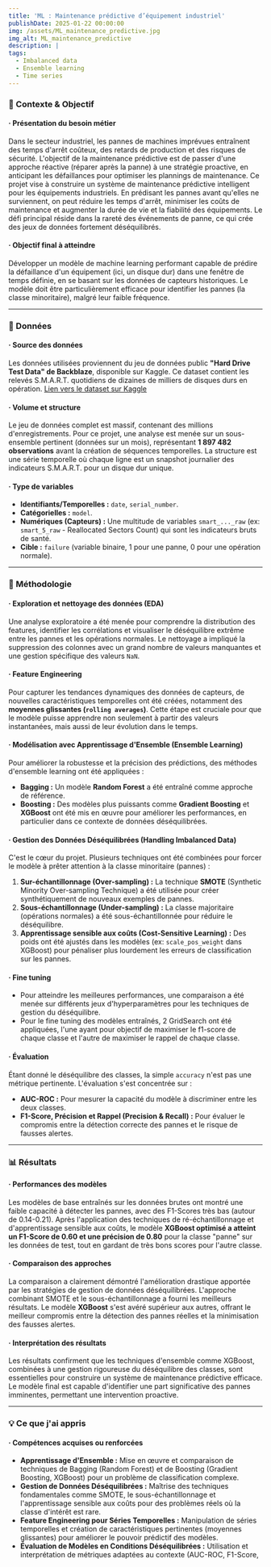 ```yaml
---
title: 'ML : Maintenance prédictive d’équipement industriel'
publishDate: 2025-01-22 00:00:00
img: /assets/ML_maintenance_predictive.jpg
img_alt: ML_maintenance_predictive
description: |
tags:
  - Imbalanced data
  - Ensemble learning
  - Time series
---
```


### 🎯 Contexte & Objectif
#### · Présentation du besoin métier
Dans le secteur industriel, les pannes de machines imprévues entraînent des temps d'arrêt coûteux, des retards de production et des risques de sécurité. L'objectif de la maintenance prédictive est de passer d'une approche réactive (réparer après la panne) à une stratégie proactive, en anticipant les défaillances pour optimiser les plannings de maintenance.
Ce projet vise à construire un système de maintenance prédictive intelligent pour les équipements industriels. En prédisant les pannes avant qu'elles ne surviennent, on peut réduire les temps d'arrêt, minimiser les coûts de maintenance et augmenter la durée de vie et la fiabilité des équipements. Le défi principal réside dans la rareté des événements de panne, ce qui crée des jeux de données fortement déséquilibrés.

#### · Objectif final à atteindre
Développer un modèle de machine learning performant capable de prédire la défaillance d'un équipement (ici, un disque dur) dans une fenêtre de temps définie, en se basant sur les données de capteurs historiques. Le modèle doit être particulièrement efficace pour identifier les pannes (la classe minoritaire), malgré leur faible fréquence.

***

### 🧰 Données
#### · Source des données
Les données utilisées proviennent du jeu de données public **"Hard Drive Test Data" de Backblaze**, disponible sur Kaggle. Ce dataset contient les relevés S.M.A.R.T. quotidiens de dizaines de milliers de disques durs en opération.
[Lien vers le dataset sur Kaggle](https://www.kaggle.com/datasets/backblaze/hard-drive-test-data)

#### · Volume et structure
Le jeu de données complet est massif, contenant des millions d'enregistrements. Pour ce projet, une analyse est menée sur un sous-ensemble pertinent (données sur un mois), représentant **1 897 482 observations** avant la création de séquences temporelles. La structure est une série temporelle où chaque ligne est un snapshot journalier des indicateurs S.M.A.R.T. pour un disque dur unique.

#### · Type de variables
- **Identifiants/Temporelles :** `date`, `serial_number`.
- **Catégorielles :** `model`.
- **Numériques (Capteurs) :** Une multitude de variables `smart_..._raw` (ex: `smart_5_raw` - Reallocated Sectors Count) qui sont les indicateurs bruts de santé.
- **Cible :** `failure` (variable binaire, 1 pour une panne, 0 pour une opération normale).

***

### 🧪 Méthodologie
#### · Exploration et nettoyage des données (EDA)
Une analyse exploratoire a été menée pour comprendre la distribution des features, identifier les corrélations et visualiser le déséquilibre extrême entre les pannes et les opérations normales. Le nettoyage a impliqué la suppression des colonnes avec un grand nombre de valeurs manquantes et une gestion spécifique des valeurs `NaN`.

#### · Feature Engineering
Pour capturer les tendances dynamiques des données de capteurs, de nouvelles caractéristiques temporelles ont été créées, notamment des **moyennes glissantes (`rolling averages`)**. Cette étape est cruciale pour que le modèle puisse apprendre non seulement à partir des valeurs instantanées, mais aussi de leur évolution dans le temps.

#### · Modélisation avec Apprentissage d'Ensemble (Ensemble Learning)
Pour améliorer la robustesse et la précision des prédictions, des méthodes d'ensemble learning ont été appliquées :
-   **Bagging :** Un modèle **Random Forest** a été entraîné comme approche de référence.
-   **Boosting :** Des modèles plus puissants comme **Gradient Boosting** et **XGBoost** ont été mis en œuvre pour améliorer les performances, en particulier dans ce contexte de données déséquilibrées.

#### · Gestion des Données Déséquilibrées (Handling Imbalanced Data)
C'est le cœur du projet. Plusieurs techniques ont été combinées pour forcer le modèle à prêter attention à la classe minoritaire (pannes) :
1.  **Sur-échantillonnage (Over-sampling) :** La technique **SMOTE** (Synthetic Minority Over-sampling Technique) a été utilisée pour créer synthétiquement de nouveaux exemples de pannes.
2.  **Sous-échantillonnage (Under-sampling) :** La classe majoritaire (opérations normales) a été sous-échantillonnée pour réduire le déséquilibre.
3.  **Apprentissage sensible aux coûts (Cost-Sensitive Learning) :** Des poids ont été ajustés dans les modèles (ex: `scale_pos_weight` dans XGBoost) pour pénaliser plus lourdement les erreurs de classification sur les pannes.

#### · Fine tuning
- Pour atteindre les meilleures performances, une comparaison a été menée sur différents jeux d'hyperparamètres pour les techniques de gestion du déséquilibre.
- Pour le fine tuning des modèles entraînés, 2 GridSearch ont été appliquées, l'une ayant pour objectif de maximiser le f1-score de chaque classe et l'autre de maximiser le rappel de chaque classe.

#### · Évaluation
Étant donné le déséquilibre des classes, la simple `accuracy` n'est pas une métrique pertinente. L'évaluation s'est concentrée sur :
-   **AUC-ROC :** Pour mesurer la capacité du modèle à discriminer entre les deux classes.
-   **F1-Score, Précision et Rappel (Precision & Recall) :** Pour évaluer le compromis entre la détection correcte des pannes et le risque de fausses alertes.

***

### 📊 Résultats
#### · Performances des modèles
Les modèles de base entraînés sur les données brutes ont montré une faible capacité à détecter les pannes, avec des F1-Scores très bas (autour de 0.14-0.21). Après l'application des techniques de ré-échantillonnage et d'apprentissage sensible aux coûts, le modèle **XGBoost optimisé a atteint un F1-Score de 0.60 et une précision de 0.80** pour la classe "panne" sur les données de test, tout en gardant de très bons scores pour l'autre classe.

#### · Comparaison des approches
La comparaison a clairement démontré l'amélioration drastique apportée par les stratégies de gestion de données déséquilibrées. L'approche combinant SMOTE et le sous-échantillonnage a fourni les meilleurs résultats. Le modèle **XGBoost** s'est avéré supérieur aux autres, offrant le meilleur compromis entre la détection des pannes réelles et la minimisation des fausses alertes.

#### · Interprétation des résultats
Les résultats confirment que les techniques d'ensemble comme XGBoost, combinées à une gestion rigoureuse du déséquilibre des classes, sont essentielles pour construire un système de maintenance prédictive efficace. Le modèle final est capable d'identifier une part significative des pannes imminentes, permettant une intervention proactive.

***

### 💡 Ce que j'ai appris
#### · Compétences acquises ou renforcées
-   **Apprentissage d'Ensemble :** Mise en œuvre et comparaison de techniques de Bagging (Random Forest) et de Boosting (Gradient Boosting, XGBoost) pour un problème de classification complexe.
-   **Gestion de Données Déséquilibrées :** Maîtrise des techniques fondamentales comme SMOTE, le sous-échantillonnage et l'apprentissage sensible aux coûts pour des problèmes réels où la classe d'intérêt est rare.
-   **Feature Engineering pour Séries Temporelles :** Manipulation de séries temporelles et création de caractéristiques pertinentes (moyennes glissantes) pour améliorer le pouvoir prédictif des modèles.
-   **Évaluation de Modèles en Conditions Déséquilibrées :** Utilisation et interprétation de métriques adaptées au contexte (AUC-ROC, F1-Score,